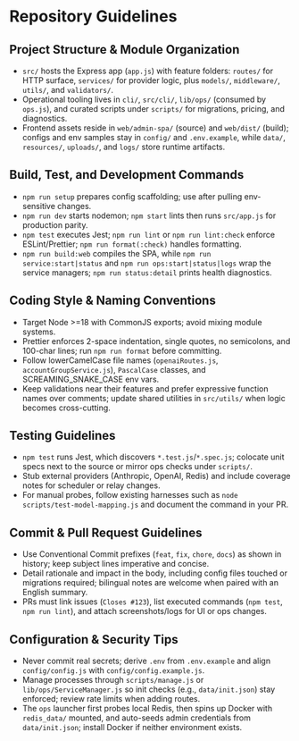 # Repository Guidelines

## Project Structure & Module Organization
- `src/` hosts the Express app (`app.js`) with feature folders: `routes/` for HTTP surface, `services/` for provider logic, plus `models/`, `middleware/`, `utils/`, and `validators/`.
- Operational tooling lives in `cli/`, `src/cli/`, `lib/ops/` (consumed by `ops.js`), and curated scripts under `scripts/` for migrations, pricing, and diagnostics.
- Frontend assets reside in `web/admin-spa/` (source) and `web/dist/` (build); configs and env samples stay in `config/` and `.env.example`, while `data/`, `resources/`, `uploads/`, and `logs/` store runtime artifacts.

## Build, Test, and Development Commands
- `npm run setup` prepares config scaffolding; use after pulling env-sensitive changes.
- `npm run dev` starts nodemon; `npm start` lints then runs `src/app.js` for production parity.
- `npm test` executes Jest; `npm run lint` or `npm run lint:check` enforce ESLint/Prettier; `npm run format(:check)` handles formatting.
- `npm run build:web` compiles the SPA, while `npm run service:start|status` and `npm run ops:start|status|logs` wrap the service managers; `npm run status:detail` prints health diagnostics.

## Coding Style & Naming Conventions
- Target Node >=18 with CommonJS exports; avoid mixing module systems.
- Prettier enforces 2-space indentation, single quotes, no semicolons, and 100-char lines; run `npm run format` before committing.
- Follow lowerCamelCase file names (`openaiRoutes.js`, `accountGroupService.js`), `PascalCase` classes, and SCREAMING_SNAKE_CASE env vars.
- Keep validations near their features and prefer expressive function names over comments; update shared utilities in `src/utils/` when logic becomes cross-cutting.

## Testing Guidelines
- `npm test` runs Jest, which discovers `*.test.js`/`*.spec.js`; colocate unit specs next to the source or mirror ops checks under `scripts/`.
- Stub external providers (Anthropic, OpenAI, Redis) and include coverage notes for scheduler or relay changes.
- For manual probes, follow existing harnesses such as `node scripts/test-model-mapping.js` and document the command in your PR.

## Commit & Pull Request Guidelines
- Use Conventional Commit prefixes (`feat`, `fix`, `chore`, `docs`) as shown in history; keep subject lines imperative and concise.
- Detail rationale and impact in the body, including config files touched or migrations required; bilingual notes are welcome when paired with an English summary.
- PRs must link issues (`Closes #123`), list executed commands (`npm test`, `npm run lint`), and attach screenshots/logs for UI or ops changes.

## Configuration & Security Tips
- Never commit real secrets; derive `.env` from `.env.example` and align `config/config.js` with `config/config.example.js`.
- Manage processes through `scripts/manage.js` or `lib/ops/ServiceManager.js` so init checks (e.g., `data/init.json`) stay enforced; review rate limits when adding routes.
- The `ops` launcher first probes local Redis, then spins up Docker with `redis_data/` mounted, and auto-seeds admin credentials from `data/init.json`; install Docker if neither environment exists.

